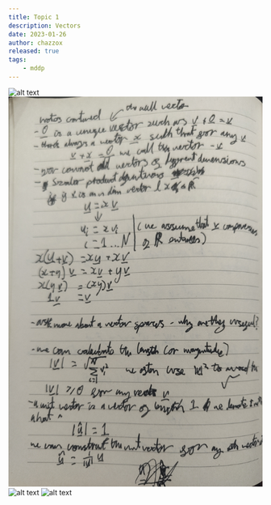 ```yaml
---
title: Topic 1
description: Vectors
date: 2023-01-26
author: chazzox
released: true
tags:
    - mddp
---
```


![alt text](../../../../assets/notes-pics/page-1.jpg)
![alt text](../../../../assets/notes-pics/page-2.jpg)
![alt text](../../../../assets/notes-pics/page-3.jpg)
![alt text](../../../../assets/notes-pics/page-4.jpg)

